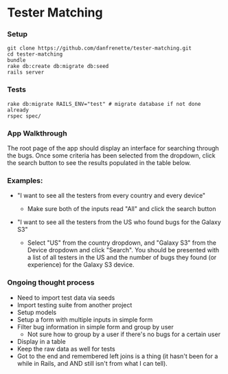 # Tester Matching

### Setup
```
git clone https://github.com/danfrenette/tester-matching.git
cd tester-matching
bundle
rake db:create db:migrate db:seed
rails server
```

### Tests

```
rake db:migrate RAILS_ENV="test" # migrate database if not done already
rspec spec/
```

### App Walkthrough
The root page of the app should display an interface for searching through the
bugs. Once some criteria has been selected from the dropdown, click the search
button to see the results populated in the table below.

### Examples:

 - "I want to see all the testers from every country and every device"
    - Make sure both of the inputs read "All" and click the search button

 - "I want to see all the testers from the US who found bugs for the Galaxy S3"
    - Select "US" from the country dropdown, and "Galaxy S3" from the Device
      dropdown and click "Search". You should be presented with a list of all
      testers in the US and the number of bugs they found (or experience) for
      the Galaxy S3 device.

### Ongoing thought process
 - Need to import test data via seeds
 - Import testing suite from another project
 - Setup models
 - Setup a form with multiple inputs in simple form
 - Filter bug information in simple form and group by user
    - Not sure how to group by a user if there's no bugs for a certain user
 - Display in a table
 - Keep the raw data as well for tests
 - Got to the end and remembered left joins is a thing (it hasn't been for a
   while in Rails, and AND still isn't from what I can tell).
